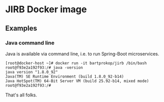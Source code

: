 # JIRB Docker image

## Examples

### Java command line

Java is available via command line, i.e. to run Spring-Boot microservices.

    [root@docker-host ~]# docker run -it bartprokop/jirb /bin/bash
    root@f93e2a192f93:/# java -version
    java version "1.8.0_92"
    Java(TM) SE Runtime Environment (build 1.8.0_92-b14)
    Java HotSpot(TM) 64-Bit Server VM (build 25.92-b14, mixed mode)
    root@f93e2a192f93:/#

That's all folks.
